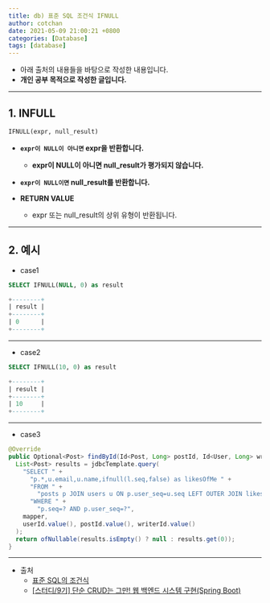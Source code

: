 ```yaml
---
title: db) 표준 SQL 조건식 IFNULL
author: cotchan 
date: 2021-05-09 21:00:21 +0800 
categories: [Database]
tags: [database]
---
```


+ 아래 출처의 내용들을 바탕으로 작성한 내용입니다.    
+ **개인 공부 목적으로 작성한 글입니다.**

---

## 1. INFULL

```sql
IFNULL(expr, null_result)
```

+ **`expr이 NULL이 아니면` expr을 반환합니다.**
  + **expr이 NULL이 아니면 null_result가 평가되지 않습니다.**
+ **`expr이 NULL이면` null_result를 반환합니다.**

+ **RETURN VALUE**
  + expr 또는 null_result의 상위 유형이 반환됩니다.

---

## 2. 예시

+ case1

```sql
SELECT IFNULL(NULL, 0) as result

+--------+
| result |
+--------+
| 0      |
+--------+
```

---

+ case2

```sql
SELECT IFNULL(10, 0) as result

+--------+
| result |
+--------+
| 10     |
+--------+
```

---

+ case3

```java
@Override
public Optional<Post> findById(Id<Post, Long> postId, Id<User, Long> writerId, Id<User, Long> userId) {
  List<Post> results = jdbcTemplate.query(
    "SELECT " +
      "p.*,u.email,u.name,ifnull(l.seq,false) as likesOfMe " +
      "FROM " +
        "posts p JOIN users u ON p.user_seq=u.seq LEFT OUTER JOIN likes l ON p.seq=l.post_seq AND l.user_seq=? " +
      "WHERE " +
        "p.seq=? AND p.user_seq=?",
    mapper,
    userId.value(), postId.value(), writerId.value()
  );
  return ofNullable(results.isEmpty() ? null : results.get(0));
}
```

---
+ 출처
    + [표준 SQL의 조건식](https://cloud.google.com/bigquery/docs/reference/standard-sql/conditional_expressions?hl=ko#ifnull)
    + [[스터디/9기] 단순 CRUD는 그만! 웹 백엔드 시스템 구현(Spring Boot)](https://programmers.co.kr/learn/courses/11694)
